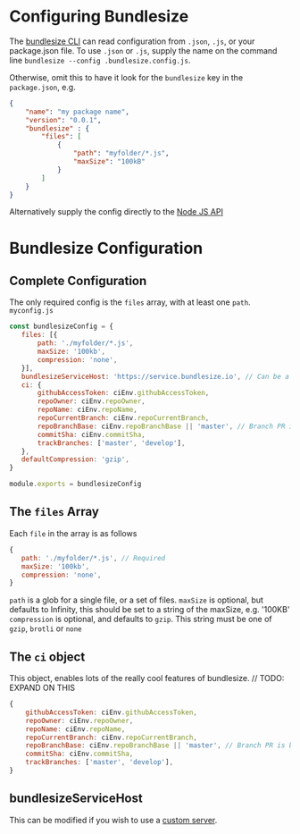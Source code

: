 # Configuring Bundlesize
The [bundlesize CLI](apis/cli.md) can read configuration from `.json`, `.js`, or your package.json file.
To use `.json` or `.js`, supply the name on the command line `bundlesize --config .bundlesize.config.js`.

Otherwise, omit this to have it look for the `bundlesize` key in the `package.json`, e.g.

```json
{
	"name": "my package name",
	"version": "0.0.1",
	"bundlesize" : {
	    "files": [
	        {
	            "path": "myfolder/*.js",
	            "maxSize": "100kB"
	        }
        ]
	}
}
```

Alternatively supply the config directly to the [Node JS API](apis/nodejs.md)

# Bundlesize Configuration
## Complete Configuration
The only required config is the `files` array, with at least one `path`.
`myconfig.js`
```js
const bundlesizeConfig = {
   files: [{
       path: './myfolder/*.js',
       maxSize: '100kb',
       compression: 'none',
   }],
   bundlesizeServiceHost: 'https://service.bundlesize.io', // Can be a custom service, or set to NUll
   ci: {
       githubAccessToken: ciEnv.githubAccessToken,
       repoOwner: ciEnv.repoOwner,
       repoName: ciEnv.repoName,
       repoCurrentBranch: ciEnv.repoCurrentBranch,
       repoBranchBase: ciEnv.repoBranchBase || 'master', // Branch PR is being merged into
       commitSha: ciEnv.commitSha,
       trackBranches: ['master', 'develop'],
   },
   defaultCompression: 'gzip',
}

module.exports = bundlesizeConfig

```

## The `files` Array
Each `file` in the array is as follows
```js
{
   path: './myfolder/*.js', // Required
   maxSize: '100kb',
   compression: 'none',
}

```
`path` is a glob for a single file, or a set of files.
`maxSize` is optional, but defaults to Infinity, this should be set to a string of the maxSize, e.g. '100KB'
`compression` is optional, and defaults to `gzip`. This string must be one of `gzip`, `brotli` or `none`


## The `ci` object
This object, enables lots of the really cool features of bundlesize.
// TODO: EXPAND ON THIS
```js
{
    githubAccessToken: ciEnv.githubAccessToken,
    repoOwner: ciEnv.repoOwner,
    repoName: ciEnv.repoName,
    repoCurrentBranch: ciEnv.repoCurrentBranch,
    repoBranchBase: ciEnv.repoBranchBase || 'master', // Branch PR is being merged into
    commitSha: ciEnv.commitSha,
    trackBranches: ['master', 'develop'],
}
```


## bundlesizeServiceHost
This can be modified if you wish to use a [custom server](configuration/custom-server.md).



